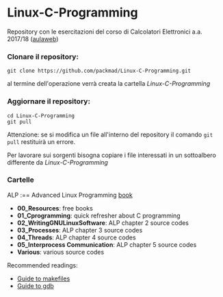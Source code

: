 # Linux-C-Programming

Repository con le esercitazioni del corso di Calcolatori Elettronici a.a. 2017/18  ([aulaweb](https://dibris.aulaweb.unige.it/course/view.php?id=1061))


### Clonare il repository:

```
git clone https://github.com/packmad/Linux-C-Programming.git
```
al termine dell'operazione verrà creata la cartella *Linux-C-Programming*


### Aggiornare il repository:

```
cd Linux-C-Programming
git pull
```
Attenzione: se si modifica un file all'interno del repository il comando `git pull` restituirà un errore.

Per lavorare sui sorgenti bisogna copiare i file interessati in un sottoalbero differente da *Linux-C-Programming*

### Cartelle

ALP :== Advanced Linux Programming [book](https://github.com/packmad/Linux-C-Programming/blob/master/00_Resources/AdvancedLinuxProgramming.pdf)

* **00_Resources**: free books
* **01_Cprogramming**: quick refresher about C programming
* **02_WritingGNULinuxSoftware**: ALP chapter 2 source codes
* **03_Processes**: ALP chapter 3 source codes
* **04_Threads**: ALP chapter 4 source codes
* **05_Interprocess Communication**: ALP chapter 5 source codes
* **Various**: various source codes


Recommended readings:
* [Guide to makefiles](https://web.stanford.edu/class/archive/cs/cs107/cs107.1174/guide_make.html)
* [Guide to gdb](https://web.stanford.edu/class/archive/cs/cs107/cs107.1194/resources/gdb)
